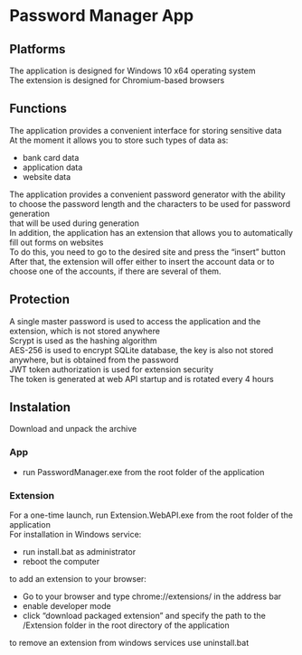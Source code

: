 # Password Manager App
## Platforms
The application is designed for Windows 10 x64 operating system\
The extension is designed for Chromium-based browsers
## Functions
The application provides a convenient interface for storing sensitive data\
At the moment it allows you to store such types of data as:
* bank card data
* application data
* website data

The application provides a convenient password generator with the ability to choose the password length and the characters to be used for password generation\
that will be used during generation\
In addition, the application has an extension that allows you to automatically fill out forms on websites\
To do this, you need to go to the desired site and press the “insert” button\
After that, the extension will offer either to insert the account data or to choose one of the accounts, if there are several of them.
## Protection
A single master password is used to access the application and the extension, which is not stored anywhere\
Scrypt is used as the hashing algorithm\
AES-256 is used to encrypt SQLite database, the key is also not stored anywhere, but is obtained from the password\
JWT token authorization is used for extension security\
The token is generated at web API startup and is rotated every 4 hours
## Instalation
Download and unpack the archive
### App
* run PasswordManager.exe from the root folder of the application
### Extension
For a one-time launch, run Extension.WebAPI.exe from the root folder of the application\
For installation in Windows service:
* run install.bat as administrator
* reboot the computer

to add an extension to your browser:
* Go to your browser and type chrome://extensions/ in the address bar
* enable developer mode
* click “download packaged extension” and specify the path to the /Extension folder in the root directory of the application

to remove an extension from windows services use uninstall.bat
